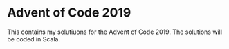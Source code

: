 # Advent of Code 2019

This contains my solutiuons for the Advent of Code 2019.
The solutions will be coded in Scala.